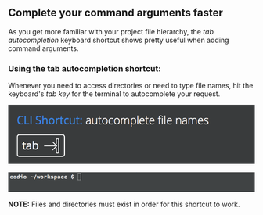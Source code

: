 ## Complete your command arguments faster

As you get more familiar with your project file hierarchy, the _tab autocompletion_ keyboard shortcut shows pretty useful when adding command arguments.

### Using the tab autocompletion shortcut:

Whenever you need to access directories or need to type file names, hit the keyboard's _tab key_ for the terminal to autocomplete your request.

![tab-autocompletion](.guides/img/shortcut-tab.png)

![tab-autocompletion](.guides/img/shortcut-tab.gif)

__NOTE:__ Files and directories must exist in order for this shortcut to work.